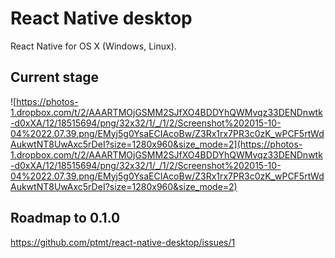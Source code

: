# React Native desktop

React Native for OS X (Windows, Linux).

## Current stage

![https://photos-1.dropbox.com/t/2/AAARTMOjGSMM2SJfXO4BDDYhQWMvqz33DENDnwtk-d0xXA/12/18515694/png/32x32/1/_/1/2/Screenshot%202015-10-04%2022.07.39.png/EMyj5g0YsaECIAcoBw/Z3Rx1rx7PR3c0zK_wPCF5rtWdAukwtNT8UwAxc5rDeI?size=1280x960&size_mode=2](https://photos-1.dropbox.com/t/2/AAARTMOjGSMM2SJfXO4BDDYhQWMvqz33DENDnwtk-d0xXA/12/18515694/png/32x32/1/_/1/2/Screenshot%202015-10-04%2022.07.39.png/EMyj5g0YsaECIAcoBw/Z3Rx1rx7PR3c0zK_wPCF5rtWdAukwtNT8UwAxc5rDeI?size=1280x960&size_mode=2)

## Roadmap to 0.1.0

https://github.com/ptmt/react-native-desktop/issues/1
